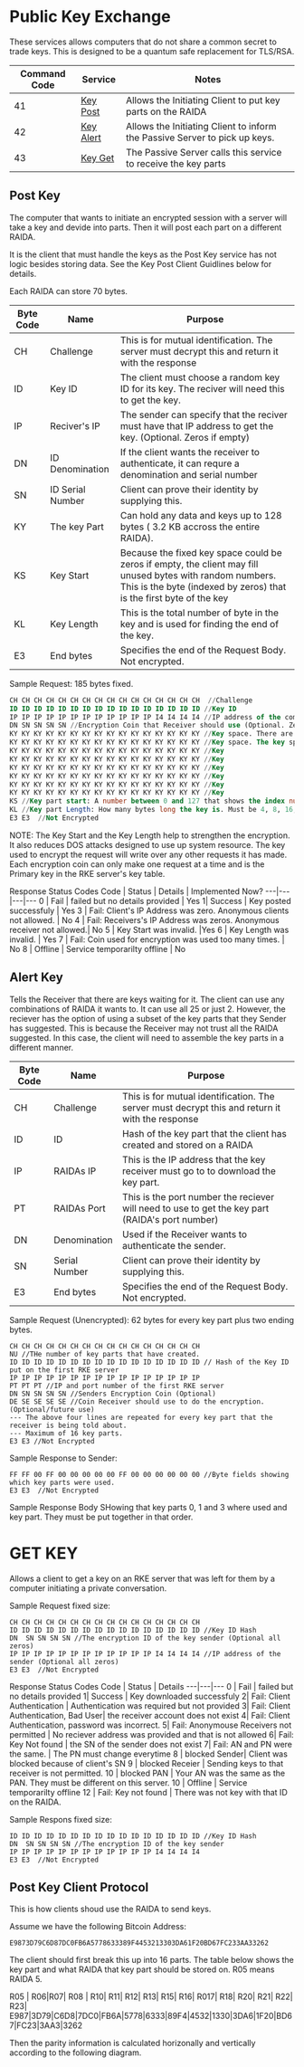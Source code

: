 # Public Key Exchange

These services allows computers that do not share a common secret to trade keys. 
This is designed to be a quantum safe replacement for TLS/RSA.

Command Code | Service | Notes
---|---|---
41 | [Key Post]( #key_post) | Allows the Initiating Client to put key parts on the RAIDA
42 | [Key Alert](#key_alert) | Allows the Initiating Client to inform the Passive Server to pick up keys. 
43 | [Key Get](#key_get) | The Passive Server calls this service to receive the key parts

## Post Key
The computer that wants to initiate an encrypted session with a server will take a key and devide into parts. 
Then it will post each part on a different RAIDA.

It is the client that must handle the keys as the Post Key service has not logic besides storing data. 
See the Key Post Client Guidlines below for details. 

Each RAIDA can store 70 bytes.

Byte Code | Name | Purpose
---|---|---
CH | Challenge | This is for mutual identification. The server must decrypt this and return it with the response 
ID | Key ID | The client must choose a random key ID for its key. The reciver will need this to get the key. 
IP | Reciver's IP | The sender can specify that the reciver must have that IP address to get the key. (Optional. Zeros if empty)
DN | ID Denomination | If the client wants the receiver to authenticate, it can requre a denomination and serial number 
SN | ID Serial Number | Client can prove their identity by supplying this.
KY | The key Part | Can hold any data and keys up to 128 bytes ( 3.2 KB accross the entire RAIDA). 
KS | Key Start | Because the fixed key space could be zeros if empty, the client may fill unused bytes with random numbers. This is the byte (indexed by zeros) that is the first byte of the key
KL | Key Length | This is the total number of byte in the key and is used for finding the end of the key. 
E3 | End bytes | Specifies the end of the Request Body. Not encrypted. 

Sample Request: 185 bytes fixed.
```sql
CH CH CH CH CH CH CH CH CH CH CH CH CH CH CH CH  //Challenge
ID ID ID ID ID ID ID ID ID ID ID ID ID ID ID ID //Key ID
IP IP IP IP IP IP IP IP IP IP IP IP I4 I4 I4 I4 //IP address of the computer to receive (Optional. Zeros if empty)
DN SN SN SN SN //Encryption Coin that Receiver should use (Optional. Zeros if empty)
KY KY KY KY KY KY KY KY KY KY KY KY KY KY KY KY //Key space. There are a fixed 128 bytes of key space in every post
KY KY KY KY KY KY KY KY KY KY KY KY KY KY KY KY //Key space. The key space is a bunch of random numbers.
KY KY KY KY KY KY KY KY KY KY KY KY KY KY KY KY //Key 
KY KY KY KY KY KY KY KY KY KY KY KY KY KY KY KY //Key 
KY KY KY KY KY KY KY KY KY KY KY KY KY KY KY KY //Key 
KY KY KY KY KY KY KY KY KY KY KY KY KY KY KY KY //Key 
KY KY KY KY KY KY KY KY KY KY KY KY KY KY KY KY //Key 
KY KY KY KY KY KY KY KY KY KY KY KY KY KY KY KY //Key 
KS //Key part start: A number between 0 and 127 that shows the index number in the key space where the first byte of the key is located.
KL //Key part Length: How many bytes long the key is. Must be 4, 8, 16, 24, 32 or 40. Other numbers are invalid
E3 E3  //Not Encrypted 
```
NOTE: The Key Start and the Key Length help to strengthen the encryption. It also reduces DOS 
attacks designed to use up system resource. The key used to encrypt the request will write over
any other requests it has made. Each encryption coin can only make one request at a time and is 
the Primary key in the RKE server's key table.

Response Status Codes
Code | Status | Details | Implemented Now?
---|---|---|---
0 | Fail | failed but no details provided | Yes
1| Success | Key posted successfuly | Yes
3 | Fail: Client's IP Address was zero. Anonymous clients not allowed. | No
4 | Fail: Receivers's IP Address was zeros. Anonymous receiver not allowed.| No
5 | Key Start was invalid. |Yes
6 | Key Length was invalid. | Yes
7 | Fail: Coin used for encryption was used too many times. | No
8 | Offline | Service temporarilty offline  | No

## Alert Key
Tells the Receiver that there are keys waiting for it. 
The client can use any combinations of RAIDA it wants to. It can use all 25 or just 2.
However, the reciever has the option of using a subset of the key parts that they Sender has suggested. 
This is because the Receiver may not trust all the RAIDA suggested. In this case, the client
will need to assemble the key parts in a different manner. 

Byte Code | Name | Purpose
---|---|---
CH | Challenge | This is for mutual identification. The server must decrypt this and return it with the response 
ID | ID | Hash of the key part that the client has created and stored on a RAIDA
IP | RAIDAs IP | This is the IP address that the key receiver must go to to download the key part. 
PT | RAIDAs Port | This is the port number the reciever will need to use to get the key part (RAIDA's port number) 
DN | Denomination | Used if the Receiver wants to authenticate the sender.  
SN | Serial Number | Client can prove their identity by supplying this.
E3 | End bytes | Specifies the end of the Request Body. Not encrypted. 

Sample Request (Unencrypted): 62 bytes for every key part plus two ending bytes. 
```hex
CH CH CH CH CH CH CH CH CH CH CH CH CH CH CH CH  
NU //THe number of key parts that have created. 
ID ID ID ID ID ID ID ID ID ID ID ID ID ID ID ID // Hash of the Key ID put on the first RKE server
IP IP IP IP IP IP IP IP IP IP IP IP IP IP IP IP 
PT PT PT //IP and port number of the first RKE server
DN SN SN SN SN //Senders Encryption Coin (Optional)
DE SE SE SE SE //Coin Receiver should use to do the encryption. (Optional/future use)
--- The above four lines are repeated for every key part that the receiver is being told about. 
--- Maximum of 16 key parts. 
E3 E3 //Not Encrypted
```

Sample Response to Sender:
```hex
FF FF 00 FF 00 00 00 00 00 FF 00 00 00 00 00 00 //Byte fields showing which key parts were used. 
E3 E3  //Not Encrypted
```
Sample Response Body SHowing that key parts 0, 1 and 3 where used and key part. They must be put together in that order. 



# GET KEY
Allows a client to get a key on an RKE server that was left for them by a computer initiating a private conversation.  

Sample Request fixed size: 
```hex
CH CH CH CH CH CH CH CH CH CH CH CH CH CH CH CH 
ID ID ID ID ID ID ID ID ID ID ID ID ID ID ID ID //Key ID Hash
DN  SN SN SN SN //The encryption ID of the key sender (Optional all zeros)
IP IP IP IP IP IP IP IP IP IP IP IP I4 I4 I4 I4 //IP address of the sender (Optional all zeros)
E3 E3  //Not Encrypted
```

Response Status Codes
Code | Status | Details
---|---|---
0 | Fail | failed but no details provided
1| Success | Key downloaded successfuly
2| Fail: Client Authentication | Authentication was required but not provided
3| Fail: Client Authentication, Bad User| the receiver account does not exist
4| Fail: Client Authentication, password was incorrect.
5| Fail: Anonymouse Receivers not permitted | No reciever address was provided and that is not allowed
6| Fail: Key Not found | the SN of the sender does not exist
7| Fail: AN and PN were the same. | The PN must change everytime
8 | blocked Sender| Client was blocked because of client's SN
9 | blocked Receier | Sending keys to that receiver is not permitted. 
10 | blocked PAN | Your AN was the same as the PAN. They must be different on this server. 
10 | Offline | Service temporarilty offline 
12 | Fail: Key not found | There was not key with that ID on the RAIDA. 



Sample Respons fixed size: 
```hex
ID ID ID ID ID ID ID ID ID ID ID ID ID ID ID ID //Key ID Hash
DN  SN SN SN SN //The encryption ID of the key sender 
IP IP IP IP IP IP IP IP IP IP IP IP I4 I4 I4 I4 
E3 E3  //Not Encrypted
```




## Post Key Client Protocol
This is how clients shoud use the RAIDA to send keys. 

Assume we have the following Bitcoin Address:
```
E9873D79C6D87DC0FB6A5778633389F4453213303DA61F20BD67FC233AA33262
```
The client should first break this up into 16 parts. The table below shows the key part and what RAIDA
that key part should be stored on. R05 means RAIDA 5. 

R05 | R06|R07| R08 | R10| R11| R12| R13| R15| R16| R017| R18| R20| R21| R22| R23|
E987|3D79|C6D8|7DC0|FB6A|5778|6333|89F4|4532|1330|3DA6|1F20|BD67|FC23|3AA3|3262

Then the parity information is calculated horizonally and vertically according to the following diagram. 








